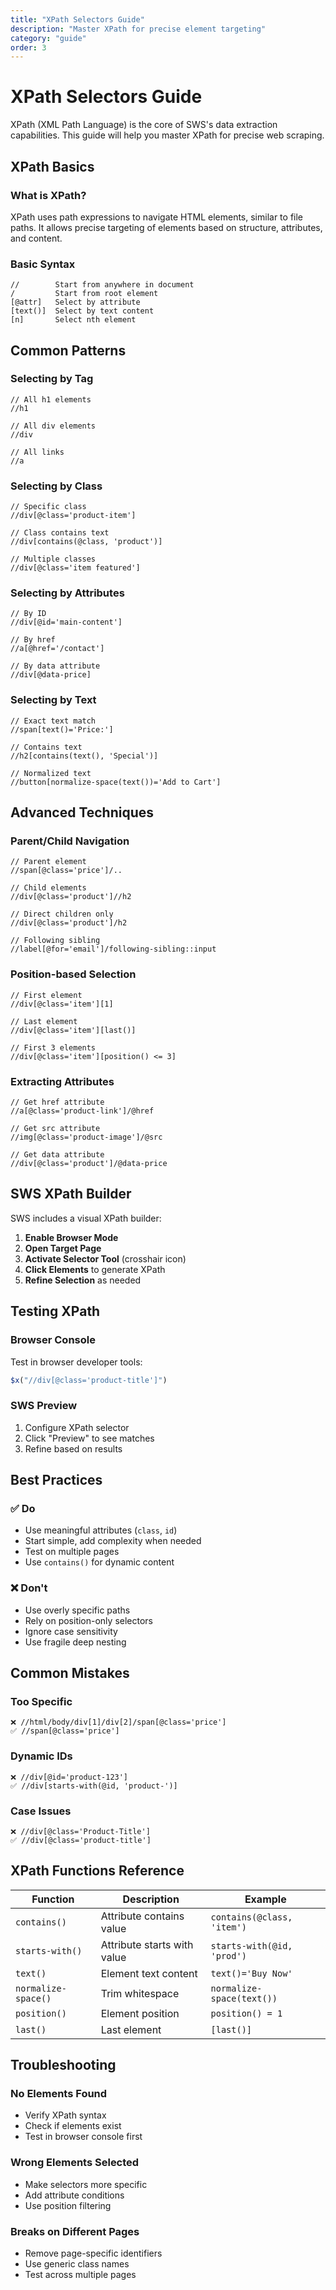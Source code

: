 ```yaml
---
title: "XPath Selectors Guide"
description: "Master XPath for precise element targeting"
category: "guide"
order: 3
---
```


# XPath Selectors Guide

XPath (XML Path Language) is the core of SWS's data extraction capabilities. This guide will help you master XPath for precise web scraping.

## XPath Basics

### What is XPath?

XPath uses path expressions to navigate HTML elements, similar to file paths. It allows precise targeting of elements based on structure, attributes, and content.

### Basic Syntax

```xpath
//        Start from anywhere in document
/         Start from root element
[@attr]   Select by attribute
[text()]  Select by text content
[n]       Select nth element
```

## Common Patterns

### Selecting by Tag

```xpath
// All h1 elements
//h1

// All div elements
//div

// All links
//a
```

### Selecting by Class

```xpath
// Specific class
//div[@class='product-item']

// Class contains text
//div[contains(@class, 'product')]

// Multiple classes
//div[@class='item featured']
```

### Selecting by Attributes

```xpath
// By ID
//div[@id='main-content']

// By href
//a[@href='/contact']

// By data attribute
//div[@data-price]
```

### Selecting by Text

```xpath
// Exact text match
//span[text()='Price:']

// Contains text
//h2[contains(text(), 'Special')]

// Normalized text
//button[normalize-space(text())='Add to Cart']
```

## Advanced Techniques

### Parent/Child Navigation

```xpath
// Parent element
//span[@class='price']/..

// Child elements
//div[@class='product']//h2

// Direct children only
//div[@class='product']/h2

// Following sibling
//label[@for='email']/following-sibling::input
```

### Position-based Selection

```xpath
// First element
//div[@class='item'][1]

// Last element
//div[@class='item'][last()]

// First 3 elements
//div[@class='item'][position() <= 3]
```

### Extracting Attributes

```xpath
// Get href attribute
//a[@class='product-link']/@href

// Get src attribute
//img[@class='product-image']/@src

// Get data attribute
//div[@class='product']/@data-price
```

## SWS XPath Builder

SWS includes a visual XPath builder:

1. **Enable Browser Mode**
2. **Open Target Page**
3. **Activate Selector Tool** (crosshair icon)
4. **Click Elements** to generate XPath
5. **Refine Selection** as needed

## Testing XPath

### Browser Console

Test in browser developer tools:

```javascript
$x("//div[@class='product-title']")
```

### SWS Preview

1. Configure XPath selector
2. Click "Preview" to see matches
3. Refine based on results

## Best Practices

### ✅ Do

- Use meaningful attributes (`class`, `id`)
- Start simple, add complexity when needed
- Test on multiple pages
- Use `contains()` for dynamic content

### ❌ Don't

- Use overly specific paths
- Rely on position-only selectors
- Ignore case sensitivity
- Use fragile deep nesting

## Common Mistakes

### Too Specific
```xpath
❌ //html/body/div[1]/div[2]/span[@class='price']
✅ //span[@class='price']
```

### Dynamic IDs
```xpath
❌ //div[@id='product-123']
✅ //div[starts-with(@id, 'product-')]
```

### Case Issues
```xpath
❌ //div[@class='Product-Title']
✅ //div[@class='product-title']
```

## XPath Functions Reference

| Function | Description | Example |
|----------|-------------|---------|
| `contains()` | Attribute contains value | `contains(@class, 'item')` |
| `starts-with()` | Attribute starts with value | `starts-with(@id, 'prod')` |
| `text()` | Element text content | `text()='Buy Now'` |
| `normalize-space()` | Trim whitespace | `normalize-space(text())` |
| `position()` | Element position | `position() = 1` |
| `last()` | Last element | `[last()]` |

## Troubleshooting

### No Elements Found
- Verify XPath syntax
- Check if elements exist
- Test in browser console first

### Wrong Elements Selected
- Make selectors more specific
- Add attribute conditions
- Use position filtering

### Breaks on Different Pages
- Remove page-specific identifiers
- Use generic class names
- Test across multiple pages
